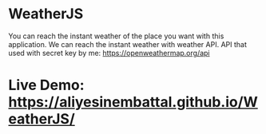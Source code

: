 # WeatherJS
You can reach the instant weather of the place you want with this application.
We can reach the instant weather with weather API.
API that used with secret key by me: https://openweathermap.org/api
# Live Demo: https://aliyesinembattal.github.io/WeatherJS/

